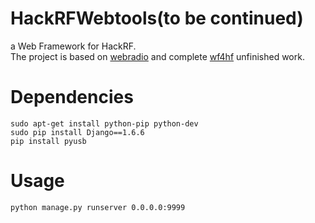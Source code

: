 HackRFWebtools(to be continued)
==============

a Web Framework for HackRF. <br>
The project is based on [webradio](https://github.com/mikestir/webradio "webradio") and complete [wf4hf](https://github.com/aguardar/wf4h "wf4hf's") unfinished work.


# Dependencies #
    sudo apt-get install python-pip python-dev
    sudo pip install Django==1.6.6
    pip install pyusb
    
# Usage #
    python manage.py runserver 0.0.0.0:9999
    
    

